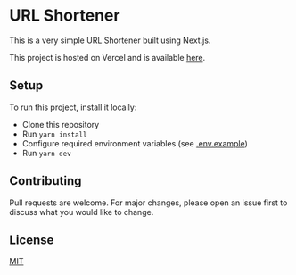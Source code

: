 # URL Shortener

This is a very simple URL Shortener built using Next.js.

This project is hosted on Vercel and is available [here](https://url.ealpizar.com/).

## Setup

To run this project, install it locally:

- Clone this repository
- Run `yarn install`
- Configure required environment variables (see [.env.example](https://github.com/ealpizr/url-shortener/blob/main/.env.example))
- Run `yarn dev`

## Contributing

Pull requests are welcome. For major changes, please open an issue first to discuss what you would like to change.

## License

[MIT](https://opensource.org/licenses/MIT)
